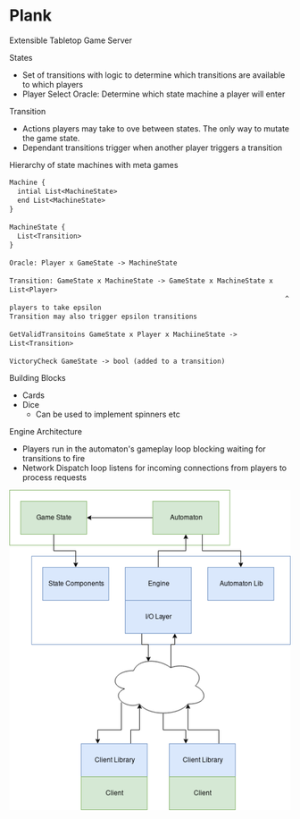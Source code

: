 # Plank
Extensible Tabletop Game Server

States
* Set of transitions with logic to determine which transitions are available to which players
* Player Select Oracle: Determine which state machine a player will enter

Transition
* Actions players may take to ove between states. The only way to mutate the game state.
* Dependant transitions trigger when another player triggers a transition

Hierarchy of state machines with meta games


```
Machine {
  intial List<MachineState>
  end List<MachineState>
}

MachineState {
  List<Transition>
}

Oracle: Player x GameState -> MachineState

Transition: GameState x MachineState -> GameState x MachineState x List<Player>
                                                                     ^ players to take epsilon
Transition may also trigger epsilon transitions

GetValidTransitoins GameState x Player x MachiineState -> List<Transition>

VictoryCheck GameState -> bool (added to a transition)
```

Building Blocks
* Cards
* Dice
  - Can be used to implement spinners etc

Engine Architecture
* Players run in the automaton's gameplay loop blocking waiting for transitions to fire
* Network Dispatch loop listens for incoming connections from players to process requests

![Alt text](docs/arch.png?raw=true "Arch")

